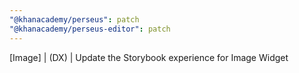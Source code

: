 ```yaml
---
"@khanacademy/perseus": patch
"@khanacademy/perseus-editor": patch
---
```


[Image] | (DX) | Update the Storybook experience for Image Widget
